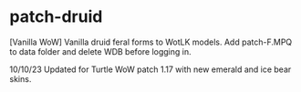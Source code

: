 # patch-druid
[Vanilla WoW] Vanilla druid feral forms to WotLK models. Add patch-F.MPQ to data folder and delete WDB before logging in.

10/10/23 Updated for Turtle WoW patch 1.17 with new emerald and ice bear skins.
